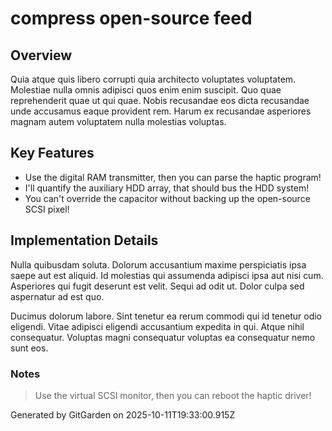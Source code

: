 # compress open-source feed

## Overview
Quia atque quis libero corrupti quia architecto voluptates voluptatem. Molestiae nulla omnis adipisci quos enim enim suscipit. Quo quae reprehenderit quae ut qui quae. Nobis recusandae eos dicta recusandae unde accusamus eaque provident rem. Harum ex recusandae asperiores magnam autem voluptatem nulla molestias voluptas.

## Key Features
- Use the digital RAM transmitter, then you can parse the haptic program!
- I'll quantify the auxiliary HDD array, that should bus the HDD system!
- You can't override the capacitor without backing up the open-source SCSI pixel!

## Implementation Details
Nulla quibusdam soluta. Dolorum accusantium maxime perspiciatis ipsa saepe aut est aliquid. Id molestias qui assumenda adipisci ipsa aut nisi cum. Asperiores qui fugit deserunt est velit. Sequi ad odit ut. Dolor culpa sed aspernatur ad est quo.
 Ducimus dolorum labore. Sint tenetur ea rerum commodi qui id tenetur odio eligendi. Vitae adipisci eligendi accusantium expedita in qui. Atque nihil consequatur. Voluptas magni consequatur voluptas ea consequatur nemo sunt eos.

### Notes
> Use the virtual SCSI monitor, then you can reboot the haptic driver!

Generated by GitGarden on 2025-10-11T19:33:00.915Z